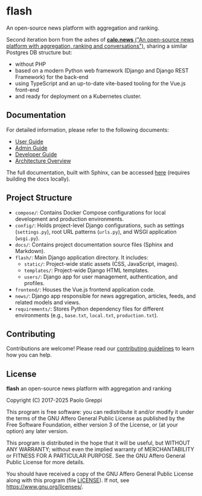 # flash

An open-source news platform with aggregation and ranking.

Second iteration born from the ashes of [**calo.news** ("An open-source news platform with aggregation, ranking and conversations")](https://gitlab.com/simevo/calo.news), sharing a similar Postgres DB structure but:

- without PHP
- based on a modern Python web framework (Django and Django REST Framework) for the back-end
- using TypeScript and an up-to-date vite-based tooling for the Vue.js front-end
- and ready for deployment on a Kubernetes cluster.

## Documentation

For detailed information, please refer to the following documents:

- [User Guide](docs/USING.md)
- [Admin Guide](docs/ADMIN.md)
- [Developer Guide](docs/DEVELOPING.md)
- [Architecture Overview](docs/ARCHITECTURE.md)

The full documentation, built with Sphinx, can be accessed [here](docs/_build/html/index.html) (requires building the docs locally).

## Project Structure

- `compose/`: Contains Docker Compose configurations for local development and production environments.
- `config/`: Holds project-level Django configurations, such as settings (`settings.py`), root URL patterns (`urls.py`), and WSGI application (`wsgi.py`).
- `docs/`: Contains project documentation source files (Sphinx and Markdown).
- `flash/`: Main Django application directory. It includes:
    - `static/`: Project-wide static assets (CSS, JavaScript, images).
    - `templates/`: Project-wide Django HTML templates.
    - `users/`: Django app for user management, authentication, and profiles.
- `frontend/`: Houses the Vue.js frontend application code.
- `news/`: Django app responsible for news aggregation, articles, feeds, and related models and views.
- `requirements/`: Stores Python dependency files for different environments (e.g., `base.txt`, `local.txt`, `production.txt`).

## Contributing

Contributions are welcome! Please read our [contributing guidelines](CONTRIBUTING.md) to learn how you can help.

## License

**flash** an open-source news platform with aggregation and ranking

Copyright (C) 2017-2025 Paolo Greppi

This program is free software: you can redistribute it and/or modify
it under the terms of the GNU Affero General Public License as published by
the Free Software Foundation, either version 3 of the License, or
(at your option) any later version.

This program is distributed in the hope that it will be useful,
but WITHOUT ANY WARRANTY; without even the implied warranty of
MERCHANTABILITY or FITNESS FOR A PARTICULAR PURPOSE.  See the
GNU Affero General Public License for more details.

You should have received a copy of the GNU Affero General Public License
along with this program (file [LICENSE](/LICENSE)).
If not, see <https://www.gnu.org/licenses/>.
